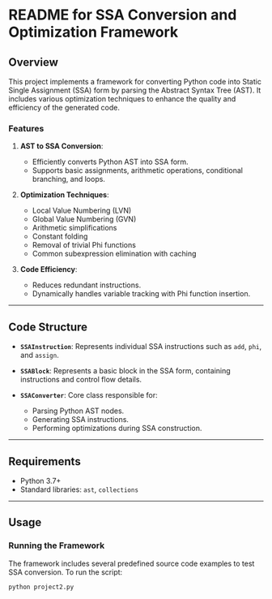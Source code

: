 # README for SSA Conversion and Optimization Framework

## Overview

This project implements a framework for converting Python code into Static Single Assignment (SSA) form by parsing the Abstract Syntax Tree (AST). It includes various optimization techniques to enhance the quality and efficiency of the generated code.

### Features
1. **AST to SSA Conversion**:
   - Efficiently converts Python AST into SSA form.
   - Supports basic assignments, arithmetic operations, conditional branching, and loops.

2. **Optimization Techniques**:
   - Local Value Numbering (LVN)
   - Global Value Numbering (GVN)
   - Arithmetic simplifications
   - Constant folding
   - Removal of trivial Phi functions
   - Common subexpression elimination with caching

3. **Code Efficiency**:
   - Reduces redundant instructions.
   - Dynamically handles variable tracking with Phi function insertion.

---

## Code Structure

- **`SSAInstruction`**:
  Represents individual SSA instructions such as `add`, `phi`, and `assign`.

- **`SSABlock`**:
  Represents a basic block in the SSA form, containing instructions and control flow details.

- **`SSAConverter`**:
  Core class responsible for:
  - Parsing Python AST nodes.
  - Generating SSA instructions.
  - Performing optimizations during SSA construction.

---

## Requirements

- Python 3.7+
- Standard libraries: `ast`, `collections`

---

## Usage

### Running the Framework
The framework includes several predefined source code examples to test SSA conversion. To run the script:

```bash
python project2.py
```

